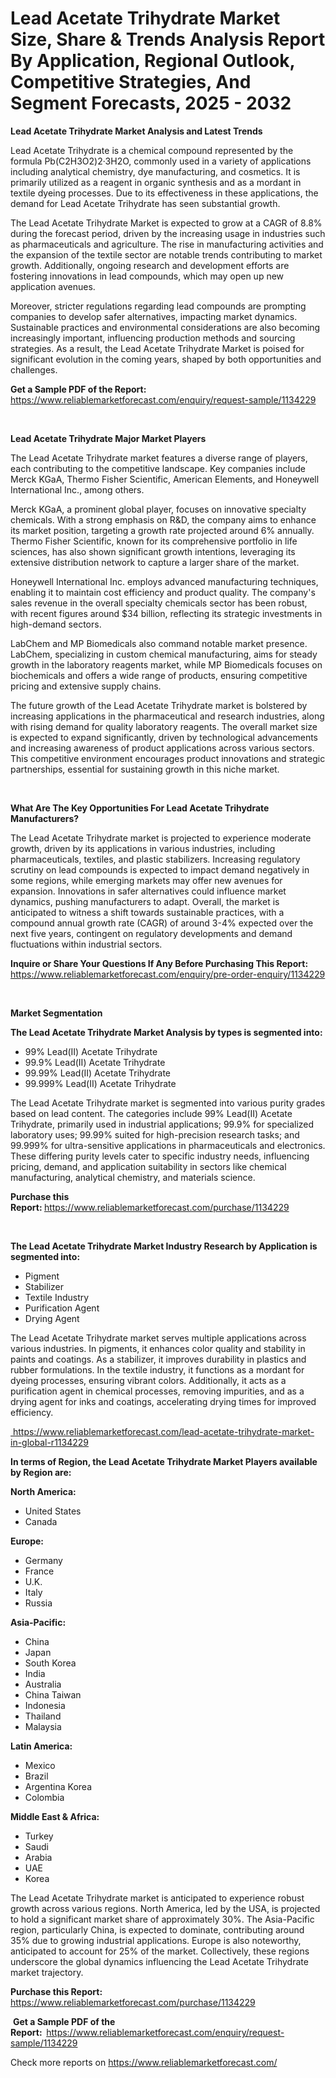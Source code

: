 <p><h1>Lead Acetate Trihydrate Market Size, Share & Trends Analysis Report By Application, Regional Outlook, Competitive Strategies, And Segment Forecasts, 2025 - 2032</h1></p><p><strong>Lead Acetate Trihydrate Market Analysis and Latest Trends</strong></p>
<p><p>Lead Acetate Trihydrate is a chemical compound represented by the formula Pb(C2H3O2)2·3H2O, commonly used in a variety of applications including analytical chemistry, dye manufacturing, and cosmetics. It is primarily utilized as a reagent in organic synthesis and as a mordant in textile dyeing processes. Due to its effectiveness in these applications, the demand for Lead Acetate Trihydrate has seen substantial growth.</p><p>The Lead Acetate Trihydrate Market is expected to grow at a CAGR of 8.8% during the forecast period, driven by the increasing usage in industries such as pharmaceuticals and agriculture. The rise in manufacturing activities and the expansion of the textile sector are notable trends contributing to market growth. Additionally, ongoing research and development efforts are fostering innovations in lead compounds, which may open up new application avenues.</p><p>Moreover, stricter regulations regarding lead compounds are prompting companies to develop safer alternatives, impacting market dynamics. Sustainable practices and environmental considerations are also becoming increasingly important, influencing production methods and sourcing strategies. As a result, the Lead Acetate Trihydrate Market is poised for significant evolution in the coming years, shaped by both opportunities and challenges.</p></p>
<p><strong>Get a Sample PDF of the Report:&nbsp;</strong> <a href="https://www.reliablemarketforecast.com/enquiry/request-sample/1134229?utm_campaign=3461&utm_medium=2&utm_source=Github&utm_content=ia&utm_term=25032025&utm_id=lead-acetate-trihydrate">https://www.reliablemarketforecast.com/enquiry/request-sample/1134229</a></p>
<p>&nbsp;</p>
<p><strong>Lead Acetate Trihydrate Major Market Players</strong></p>
<p><p>The Lead Acetate Trihydrate market features a diverse range of players, each contributing to the competitive landscape. Key companies include Merck KGaA, Thermo Fisher Scientific, American Elements, and Honeywell International Inc., among others.</p><p>Merck KGaA, a prominent global player, focuses on innovative specialty chemicals. With a strong emphasis on R&D, the company aims to enhance its market position, targeting a growth rate projected around 6% annually. Thermo Fisher Scientific, known for its comprehensive portfolio in life sciences, has also shown significant growth intentions, leveraging its extensive distribution network to capture a larger share of the market.</p><p>Honeywell International Inc. employs advanced manufacturing techniques, enabling it to maintain cost efficiency and product quality. The company's sales revenue in the overall specialty chemicals sector has been robust, with recent figures around $34 billion, reflecting its strategic investments in high-demand sectors.</p><p>LabChem and MP Biomedicals also command notable market presence. LabChem, specializing in custom chemical manufacturing, aims for steady growth in the laboratory reagents market, while MP Biomedicals focuses on biochemicals and offers a wide range of products, ensuring competitive pricing and extensive supply chains.</p><p>The future growth of the Lead Acetate Trihydrate market is bolstered by increasing applications in the pharmaceutical and research industries, along with rising demand for quality laboratory reagents. The overall market size is expected to expand significantly, driven by technological advancements and increasing awareness of product applications across various sectors. This competitive environment encourages product innovations and strategic partnerships, essential for sustaining growth in this niche market.</p></p>
<p>&nbsp;</p>
<p><strong>What Are The Key Opportunities For Lead Acetate Trihydrate Manufacturers?</strong></p>
<p><p>The Lead Acetate Trihydrate market is projected to experience moderate growth, driven by its applications in various industries, including pharmaceuticals, textiles, and plastic stabilizers. Increasing regulatory scrutiny on lead compounds is expected to impact demand negatively in some regions, while emerging markets may offer new avenues for expansion. Innovations in safer alternatives could influence market dynamics, pushing manufacturers to adapt. Overall, the market is anticipated to witness a shift towards sustainable practices, with a compound annual growth rate (CAGR) of around 3-4% expected over the next five years, contingent on regulatory developments and demand fluctuations within industrial sectors.</p></p>
<p><strong>Inquire or Share Your Questions If Any Before Purchasing This Report:</strong> <a href="https://www.reliablemarketforecast.com/enquiry/pre-order-enquiry/1134229?utm_campaign=3461&utm_medium=2&utm_source=Github&utm_content=ia&utm_term=25032025&utm_id=lead-acetate-trihydrate">https://www.reliablemarketforecast.com/enquiry/pre-order-enquiry/1134229</a></p>
<p>&nbsp;</p>
<p><strong>Market Segmentation</strong></p>
<p><strong>The Lead Acetate Trihydrate Market Analysis by types is segmented into:</strong></p>
<p><ul><li>99% Lead(II) Acetate Trihydrate</li><li>99.9% Lead(II) Acetate Trihydrate</li><li>99.99% Lead(II) Acetate Trihydrate</li><li>99.999% Lead(II) Acetate Trihydrate</li></ul></p>
<p><p>The Lead Acetate Trihydrate market is segmented into various purity grades based on lead content. The categories include 99% Lead(II) Acetate Trihydrate, primarily used in industrial applications; 99.9% for specialized laboratory uses; 99.99% suited for high-precision research tasks; and 99.999% for ultra-sensitive applications in pharmaceuticals and electronics. These differing purity levels cater to specific industry needs, influencing pricing, demand, and application suitability in sectors like chemical manufacturing, analytical chemistry, and materials science.</p></p>
<p><strong>Purchase this Report:&nbsp;</strong><a href="https://www.reliablemarketforecast.com/purchase/1134229?utm_campaign=3461&utm_medium=2&utm_source=Github&utm_content=ia&utm_term=25032025&utm_id=lead-acetate-trihydrate">https://www.reliablemarketforecast.com/purchase/1134229</a></p>
<p>&nbsp;</p>
<p><strong>The Lead Acetate Trihydrate Market Industry Research by Application is segmented into:</strong></p>
<p><ul><li>Pigment</li><li>Stabilizer</li><li>Textile Industry</li><li>Purification Agent</li><li>Drying Agent</li></ul></p>
<p><p>The Lead Acetate Trihydrate market serves multiple applications across various industries. In pigments, it enhances color quality and stability in paints and coatings. As a stabilizer, it improves durability in plastics and rubber formulations. In the textile industry, it functions as a mordant for dyeing processes, ensuring vibrant colors. Additionally, it acts as a purification agent in chemical processes, removing impurities, and as a drying agent for inks and coatings, accelerating drying times for improved efficiency.</p></p>
<p><a href="https://www.reliablemarketforecast.com/lead-acetate-trihydrate-market-in-global-r1134229?utm_campaign=3461&utm_medium=2&utm_source=Github&utm_content=ia&utm_term=25032025&utm_id=lead-acetate-trihydrate">&nbsp;https://www.reliablemarketforecast.com/lead-acetate-trihydrate-market-in-global-r1134229</a></p>
<p><strong>In terms of Region, the Lead Acetate Trihydrate Market Players available by Region are:</strong></p>
<p>
    <p> <strong> North America: </strong>
        <ul>
            <li>United States</li>
            <li>Canada</li>
        </ul>
        </p> 
    <p> <strong> Europe: </strong>
        <ul>
            <li>Germany</li>
            <li>France</li>
            <li>U.K.</li>
            <li>Italy</li>
            <li>Russia</li>
        </ul>
        </p> 
    <p> <strong> Asia-Pacific: </strong>
        <ul>
            <li>China</li>
            <li>Japan</li>
            <li>South Korea</li>
            <li>India</li>
            <li>Australia</li>
            <li>China Taiwan</li>
            <li>Indonesia</li>
            <li>Thailand</li>
            <li>Malaysia</li>
        </ul>
        </p> 
    <p> <strong> Latin America: </strong>
        <ul>
            <li>Mexico</li>
            <li>Brazil</li>
            <li>Argentina Korea</li>
            <li>Colombia</li>
        </ul>
        </p> 
    <p> <strong> Middle East & Africa: </strong>
        <ul>
            <li>Turkey</li>
            <li>Saudi</li>
            <li>Arabia</li>
            <li>UAE</li>
            <li>Korea</li>
        </ul>
    </p>
    </p>
<p><p>The Lead Acetate Trihydrate market is anticipated to experience robust growth across various regions. North America, led by the USA, is projected to hold a significant market share of approximately 30%. The Asia-Pacific region, particularly China, is expected to dominate, contributing around 35% due to growing industrial applications. Europe is also noteworthy, anticipated to account for 25% of the market. Collectively, these regions underscore the global dynamics influencing the Lead Acetate Trihydrate market trajectory.</p></p>
<p><strong>Purchase this Report: </strong><a href="https://www.reliablemarketforecast.com/purchase/1134229?utm_campaign=3461&utm_medium=2&utm_source=Github&utm_content=ia&utm_term=25032025&utm_id=lead-acetate-trihydrate">https://www.reliablemarketforecast.com/purchase/1134229</a></p>
<p>&nbsp;<strong>Get a Sample PDF of the Report:&nbsp;&nbsp;</strong><a href="https://www.reliablemarketforecast.com/enquiry/request-sample/1134229?utm_campaign=3461&utm_medium=2&utm_source=Github&utm_content=ia&utm_term=25032025&utm_id=lead-acetate-trihydrate">https://www.reliablemarketforecast.com/enquiry/request-sample/1134229</a></p>
<p><strong></strong></p>
<p>Check more reports on <a href="https://www.reliablemarketforecast.com/?utm_campaign=3461&utm_medium=2&utm_source=Github&utm_content=ia&utm_term=25032025&utm_id=lead-acetate-trihydrate">https://www.reliablemarketforecast.com/</a></p>